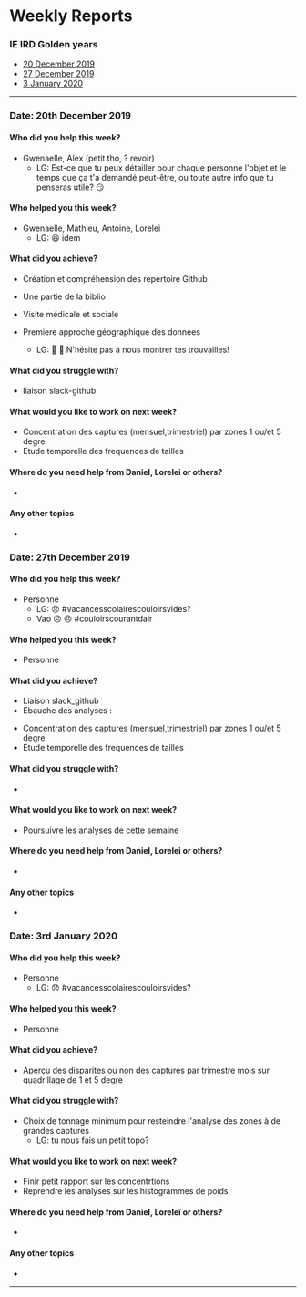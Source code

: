 # Weekly Reports

### IE IRD Golden years
* [20 December 2019](#date-20th-december-2019)
* [27 December 2019](#date-27th-december-2019)
* [3 January 2020](#date-3rd-january-2020)

-------------------------------------------------------------------
### Date: 20th December 2019


#### Who did you help this week?

* Gwenaelle, Alex (petit tho, ? revoir)
  * LG: Est-ce que tu peux détailler pour chaque personne l'objet et le temps que ça t'a demandé peut-être, ou toute autre info que tu penseras utile? :smirk:

#### Who helped you this week?

* Gwenaelle, Mathieu, Antoine, Lorelei
  * LG: :laughing: idem

#### What did you achieve?

* Création et compréhension des repertoire Github
* Une partie de la biblio
* Visite médicale et sociale
* Premiere approche géographique des donnees

  * LG: :clap: :clap: N'hésite pas à nous montrer tes trouvailles!
  
#### What did you struggle with?

* liaison slack-github

#### What would you like to work on next week?

* Concentration des captures (mensuel,trimestriel) par zones 1 ou/et 5 degre
* Etude temporelle des frequences de tailles

#### Where do you need help from Daniel, Lorelei or others?

* 

#### Any other topics

* 



### Date: 27th December 2019


#### Who did you help this week?

* Personne
  * LG: :disappointed: #vacancesscolairescouloirsvides?
  * Vao :disappointed: :disappointed: #couloirscourantdair
#### Who helped you this week?

* Personne

#### What did you achieve?

* Liaison slack_github
* Ebauche des analyses :
- Concentration des captures (mensuel,trimestriel) par zones 1 ou/et 5 degre
- Etude temporelle des frequences de tailles

#### What did you struggle with?

* 

#### What would you like to work on next week?

* Poursuivre les analyses de cette semaine


#### Where do you need help from Daniel, Lorelei or others?

* 

#### Any other topics

* 



### Date: 3rd January 2020


#### Who did you help this week?

* Personne
  * LG: :disappointed: #vacancesscolairescouloirsvides?

#### Who helped you this week?

* Personne

#### What did you achieve?

* Aperçu des disparites ou non des captures par trimestre mois sur quadrillage de 1 et 5 degre  

#### What did you struggle with?

* Choix de tonnage minimum pour resteindre l'analyse des zones à de grandes captures
  * LG: tu nous fais un petit topo?

#### What would you like to work on next week?

* Finir petit rapport sur les concentrtions
* Reprendre les analyses sur les histogrammes de poids 

#### Where do you need help from Daniel, Loreleï or others?

* 

#### Any other topics

* 


-------------------------------------------------------------------

